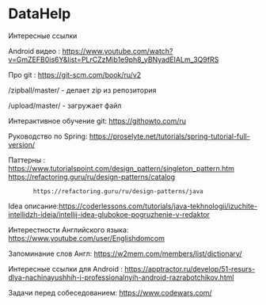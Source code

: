 # DataHelp
Интересные ссылки

Android видео : https://www.youtube.com/watch?v=GmZEFB0is6Y&list=PLrCZzMib1e9ph8_yBNyadEIALm_3Q9fRS

Про git : https://git-scm.com/book/ru/v2

/zipball/master/ - делает zip из репозитория

/upload/master/ - загружает файл


Интерактивное обучение git: https://githowto.com/ru

Руководство по Spring: https://proselyte.net/tutorials/spring-tutorial-full-version/

Паттерны : https://www.tutorialspoint.com/design_pattern/singleton_pattern.htm
           https://refactoring.guru/ru/design-patterns/catalog
           
           https://refactoring.guru/ru/design-patterns/java

Idea описание:https://coderlessons.com/tutorials/java-tekhnologii/izuchite-intellidzh-ideia/intellij-idea-glubokoe-pogruzhenie-v-redaktor

Интерестности Английского языка: https://www.youtube.com/user/Englishdomcom

Запоминание слов Англ: https://w2mem.com/members/list/dictionary/

Интересные ссылки для Android : https://apptractor.ru/develop/51-resurs-dlya-nachinayushhih-i-professionalnyih-android-razrabotchikov.html

Задачи перед собеседованием: https://www.codewars.com/

